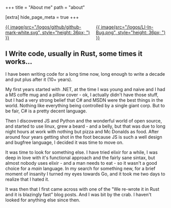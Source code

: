 +++
title = "About me"
path = "about"

[extra]
hide_page_meta = true
+++

<div style="display: flex; justify-content: center; gap: 10px">
    <a href="https://github.com/balliegojr" target="_blank">
        {{ image(src="/logos/github/github-mark-white.svg", style="height: 36px; ") }}
    </a>
    <a href="https://linkedin.com/in/ilson-balliego" target="_blank">
        {{ image(src="/logos/LI-In-Bug.png", style="height: 36px; ") }}
    </a>
</div>

I Write code, usually in Rust, some times it works...
---

I have been writing code for a long time now, long enough to write a decade and put plus after it (10+ years).

My first years started with .NET, at the time I was young and naive and I had a MS coffe mug and a pillow cover - ok, I actually didn't have those stuff, but I had a very strong belief that C# and MSDN were the best things in the world. Nothing like everything being controlled by a single giant corp. But to be fair, C# is a pretty decent language.

Then I discovered JS and Python and the wonderful world of open source, and started to use linux, grew a beard - and a belly, but that was due to long night hours at work with nothing but pizza and Mc Donalds as food. After around four years getting shot in the foot because JS is such a well design and bugfree language, I decided it was time to move on.

It was time to look for something else. I have tried elixir for a while, I was deep in love with it's functional approach and the fairly sane sintax, but almost nobody uses elixir - and a man needs to eat - so it wasn't a good choice for a _main_ language. In my search for something new, for a brief moment of insanity I turned my eyes towards Go, and it took me two days to realize that I hated it. 

It was then that I first came across with one of the "We re-wrote it in Rust and it is blazingly fast" blog posts. And I was bit by the crab. I haven't looked for anything else since then.

